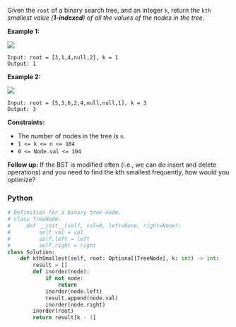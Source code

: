 Given the  `root`  of a binary search tree, and an integer  `k`, return  _the_  `kth`  _smallest value (**1-indexed**) of all the values of the nodes in the tree_.

**Example 1:**

![](https://assets.leetcode.com/uploads/2021/01/28/kthtree1.jpg)
```
Input: root = [3,1,4,null,2], k = 1
Output: 1
```

**Example 2:**

![](https://assets.leetcode.com/uploads/2021/01/28/kthtree2.jpg)
```
Input: root = [5,3,6,2,4,null,null,1], k = 3
Output: 3
```

**Constraints:**

-   The number of nodes in the tree is  `n`.
-   `1 <= k <= n <= 104`
-   `0 <= Node.val <= 104`

**Follow up:**  If the BST is modified often (i.e., we can do insert and delete operations) and you need to find the kth smallest frequently, how would you optimize?


### Python
```python
# Definition for a binary tree node.
# class TreeNode:
#     def __init__(self, val=0, left=None, right=None):
#         self.val = val
#         self.left = left
#         self.right = right
class Solution:
    def kthSmallest(self, root: Optional[TreeNode], k: int) -> int:
        result = []
        def inorder(node):
            if not node:
                return 
            inorder(node.left)
            result.append(node.val)
            inorder(node.right)
        inorder(root)
        return result[k - 1]
```